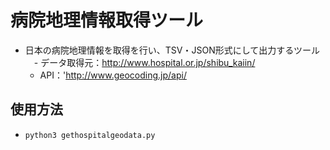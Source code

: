 # 病院地理情報取得ツール
- 日本の病院地理情報を取得を行い、TSV・JSON形式にして出力するツール
　- データ取得元：http://www.hospital.or.jp/shibu_kaiin/
  - API：'http://www.geocoding.jp/api/

## 使用方法
- `python3 gethospitalgeodata.py`
